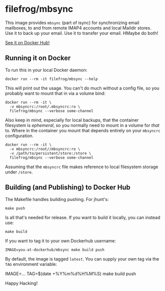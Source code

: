 filefrog/mbsync
===============

This image provides `mbsync` (part of isync) for synchronizing
email mailboxes, to and from remote IMAP4 accounts and local
Maildir stores.  Use it to back up your email.  Use it to transfer
your email.  HMaybe do both!

[See it on Docker Hub!][1]


Running it on Docker
--------------------

To run this in your local Docker daemon:

    docker run --rm -it filefrog/mbsync --help

This will print out the usage.  You can't do much without a config
file, so you probably want to mount that in via a volume bind:

    docker run --rm -it \
      -v mbsyncrc:/root/.mbsyncrc:ro \
      filefrog/mbsync --verbose some-channel

Also keep in mind, especially for local backups, that the
container filesystem is _ephemeral_, so you normally need to mount
in a volume for _that_ to.  Where in the container you mount that
depends entirely on your `mbsyncrc` configuration.

    docker run --rm -it \
      -v mbsyncrc:/root//mbsyncrc:ro \
      -v /path/to/persistent/store:/store \
      filefrog/mbsync --verbose some-channel

Assuming that the `mbsyncrc` file makes reference to local
filesystem storage under `/store`.


Building (and Publishing) to Docker Hub
---------------------------------------

The Makefile handles building pushing.  For jhunt's:

    make push

Is all that's needed for release.  If you want to build it
locally, you can instead use:

    make build

If you want to tag it to your own Dockerhub username:

    IMAGE=you-at-dockerhub/mbsync make build push

By default, the image is tagged `latest`.  You can supply your own
tag via the `TAG` environment variable:

   IMAGE=... TAG=$(date +%Y%m%d%H%M%S) make build push

Happy Hacking!


[1]: https://hub.docker.com/r/filefrog/mbsync
